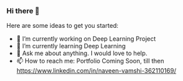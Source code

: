 ### Hi there 👋
 
Here are some ideas to get you started:

- 🔭 I’m currently working on Deep Learning Project 
- 🌱 I’m currently learning Deep Learning
- 💬 Ask me about anything. I would love to help.
- 📫 How to reach me: Portfolio Coming Soon, till then https://www.linkedin.com/in/naveen-vamshi-362110169/
 
